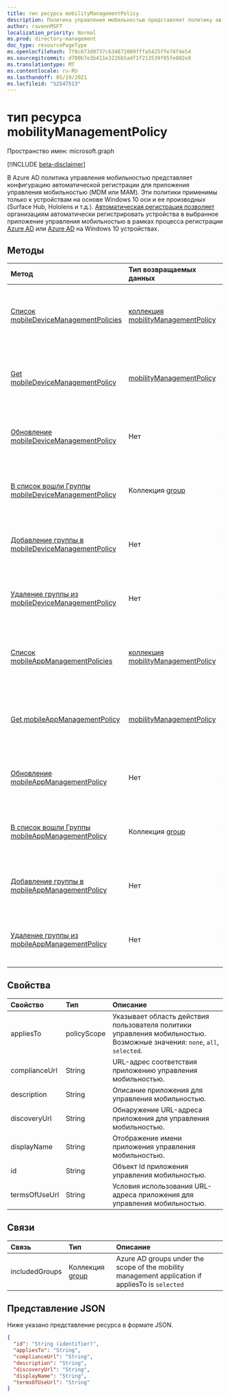 ```yaml
---
title: тип ресурса mobilityManagementPolicy
description: Политика управления мобильностью представляет политику автоматической регистрации для приложения управления мобильностью, настроенного в Azure AD.
author: ravennMSFT
localization_priority: Normal
ms.prod: directory-management
doc_type: resourcePageType
ms.openlocfilehash: 7f0c073d0737c634872009fffa5425ffe74f4e54
ms.sourcegitcommit: d700b7e3b411e3226b5adf1f213539f05fe802e8
ms.translationtype: MT
ms.contentlocale: ru-RU
ms.lasthandoff: 05/19/2021
ms.locfileid: "52547513"
---
```

# <a name="mobilitymanagementpolicy-resource-type"></a>тип ресурса mobilityManagementPolicy

Пространство имен: microsoft.graph

[!INCLUDE [beta-disclaimer](../../includes/beta-disclaimer.md)]

В Azure AD политика управления мобильностью представляет конфигурацию автоматической регистрации для приложения управления мобильностью (MDM или MAM). Эти политики применимы только к устройствам на основе Windows 10 оси и ее производных (Surface Hub, Hololens и т.д.). [Автоматическая регистрация позволяет](https://docs.microsoft.com/windows/client-management/mdm/azure-ad-and-microsoft-intune-automatic-mdm-enrollment-in-the-new-portal) организациям автоматически регистрировать устройства в выбранное приложение управления мобильностью в рамках процесса регистрации [Azure AD](https://docs.microsoft.com/azure/active-directory/devices/concept-azure-ad-join) или [Azure AD](https://docs.microsoft.com/azure/active-directory/devices/concept-azure-ad-register) на Windows 10 устройствах.

## <a name="methods"></a>Методы

|Метод|Тип возвращаемых данных|Описание|
|:---|:---|:---|
|[Список mobileDeviceManagementPolicies](../api/mobiledevicemanagementpolicies-list.md)|[коллекция mobilityManagementPolicy](../resources/mobilitymanagementpolicy.md)|Получите список объектов [mobilityManagementPolicy](../resources/mobilitymanagementpolicy.md) и их свойств для приложений для управления мобильными устройствами.|
|[Get mobileDeviceManagementPolicy](../api/mobiledevicemanagementpolicies-get.md)|[mobilityManagementPolicy](../resources/mobilitymanagementpolicy.md)|Ознакомьтесь с свойствами и отношениями объекта [mobilityManagementPolicy](../resources/mobilitymanagementpolicy.md) для приложения для управления мобильными устройствами.|
|[Обновление mobileDeviceManagementPolicy](../api/mobiledevicemanagementpolicies-update.md)|Нет|Обновление свойств объекта [mobilityManagementPolicy](../resources/mobilitymanagementpolicy.md) для приложения для управления мобильными устройствами.|
|[В список вошли Группы mobileDeviceManagementPolicy](../api/mobiledevicemanagementpolicies-list-includedgroups.md)|Коллекция [group](../resources/group.md)|В список включены группы для [объекта mobilityManagementPolicy](../resources/mobilitymanagementpolicy.md) для приложения для управления мобильными устройствами.|
|[Добавление группы в mobileDeviceManagementPolicy](../api/mobiledevicemanagementpolicies-post-includedgroups.md)|Нет|Добавьте группу в [объект mobilityManagementPolicy](../resources/mobilitymanagementpolicy.md) для приложения для управления мобильными устройствами.|
|[Удаление группы из mobileDeviceManagementPolicy](../api/mobiledevicemanagementpolicies-delete-includedgroups.md)|Нет|Удаление группы из объекта [mobilityManagementPolicy](../resources/mobilitymanagementpolicy.md) для приложения для управления мобильными устройствами.|
|[Список mobileAppManagementPolicies](../api/mobileappmanagementpolicies-list.md)|[коллекция mobilityManagementPolicy](../resources/mobilitymanagementpolicy.md)|Получите список объектов [mobilityManagementPolicy](../resources/mobilitymanagementpolicy.md) и их свойств для приложений для управления мобильными приложениями.|
|[Get mobileAppManagementPolicy](../api/mobileappmanagementpolicies-get.md)|[mobilityManagementPolicy](../resources/mobilitymanagementpolicy.md)|Ознакомьтесь с свойствами и отношениями объекта [mobilityManagementPolicy](../resources/mobilitymanagementpolicy.md) для приложения для управления мобильными приложениями.|
|[Обновление mobileAppManagementPolicy](../api/mobileappmanagementpolicies-update.md)|Нет|Обновление свойств объекта [mobilityManagementPolicy](../resources/mobilitymanagementpolicy.md) для приложения для управления мобильными приложениями.|
|[В список вошли Группы mobileAppManagementPolicy](../api/mobileappmanagementpolicies-list-includedgroups.md)|Коллекция [group](../resources/group.md)|В список вошли группы для [объекта mobilityManagementPolicy](../resources/mobilitymanagementpolicy.md) для приложения для управления мобильными приложениями.|
|[Добавление группы в mobileAppManagementPolicy](../api/mobileappmanagementpolicies-post-includedgroups.md)|Нет|Добавьте группу в [объект mobilityManagementPolicy](../resources/mobilitymanagementpolicy.md) для приложения для управления мобильными приложениями.
|[Удаление группы из mobileAppManagementPolicy](../api/mobileappmanagementpolicies-delete-includedgroups.md)|Нет|Удаление группы из [объекта mobilityManagementPolicy](../resources/mobilitymanagementpolicy.md) для приложения для управления мобильными приложениями.|

## <a name="properties"></a>Свойства

|Свойство|Тип|Описание|
|:---|:---|:---|
|appliesTo|policyScope|Указывает область действия пользователя политики управления мобильностью. Возможные значения: `none`, `all`, `selected`.|
|complianceUrl|String|URL-адрес соответствия приложению управления мобильностью.|
|description|String|Описание приложения для управления мобильностью.|
|discoveryUrl|String|Обнаружение URL-адреса приложения для управления мобильностью.|
|displayName|String|Отображение имени приложения управления мобильностью.|
|id|String|Объект Id приложения управления мобильностью.|
|termsOfUseUrl|String|Условия использования URL-адреса приложения для управления мобильностью.|

## <a name="relationships"></a>Связи

|Связь|Тип|Описание|
|:---|:---|:---|
|includedGroups|Коллекция [group](../resources/group.md)|Azure AD groups under the scope of the mobility management application if appliesTo is `selected`|

## <a name="json-representation"></a>Представление JSON

Ниже указано представление ресурса в формате JSON.
<!-- {
  "blockType": "resource",
  "keyProperty": "id",
  "@odata.type": "microsoft.graph.mobilityManagementPolicy",
  "openType": false
}
-->

``` json
{
  "id": "String (identifier)",
  "appliesTo": "String",
  "complianceUrl": "String",
  "description": "String",
  "discoveryUrl": "String",
  "displayName": "String",
  "termsOfUseUrl": "String"
}
```

<!-- uuid: 5c98f801-d1c4-44eb-ac11-f72b6754deda
2020-03-23T22:34:45.203Z -->
<!-- {
  "type": "#page.annotation",
  "description": "mobilityManagementPolicy resource",
  "keywords": "",
  "section": "documentation",
  "tocPath": ""
}
-->
